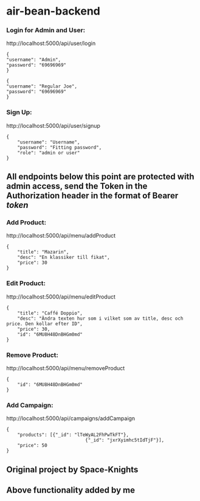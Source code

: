 # air-bean-backend

### Login for Admin and User:
http://localhost:5000/api/user/login
``` 
{ 
"username": "Admin",
"password": "69696969"
}

{
"username": "Regular Joe",
"password": "69696969"
}
```

### Sign Up: 
http://localhost:5000/api/user/signup
```
{
	"username": "Username",
	"password": "Fitting password",
	"role": "admin or user"
}
```
## All endpoints below this point are protected with admin access, send the Token in the Authorization header in the format of Bearer *token*

### Add Product:
http://localhost:5000/api/menu/addProduct
```
{
	"title": "Mazarin",
	"desc": "En klassiker till fikat",
	"price": 30
}
```

### Edit Product:
http://localhost:5000/api/menu/editProduct
```
{
	"title": "Caffé Doppio",
	"desc": "Ändra texten hur som i vilket som av title, desc och price. Den kollar efter ID",
	"price": 30,
	"id": "6MU8H48DnBHGm0md"
}
```

### Remove Product:
http://localhost:5000/api/menu/removeProduct
```
{
	"id": "6MU8H48DnBHGm0md"
}
```

### Add Campaign: 
http://localhost:5000/api/campaigns/addCampaign
```
{
	"products": [{"_id": "lTeWyAL2FhPwTkFT"}, 
							 {"_id": "jxrXyimhc5tIdTjF"}],
	"price": 50
}
```

## Original project by Space-Knights
## Above functionality added by me
